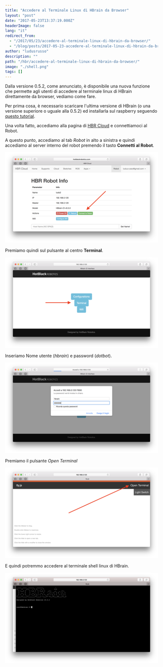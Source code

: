 ```yaml
---
title: "Accedere al Terminale Linux di HBrain da Browser"
layout: "post"
date: "2017-05-23T13:37:19.000Z"
headerImage: false
lang: "it"
redirect_from:
  - "/2017/05/23/accedere-al-terminale-linux-di-hbrain-da-browser/"
  - "/blog/posts/2017-05-23-accedere-al-terminale-linux-di-hbrain-da-browser"
author: "ludusrusso"
description: ""
path: "/hbr/accedere-al-terminale-linux-di-hbrain-da-browser/"
image: "./shell.png"
tags: []
---
```


Dalla versione 0.5.2, come annunciato, è disponibile una nuova funzione che permette agli utenti di accedere al terminale linux di HBrain direttamente da browser, vediamo come fare.

Per prima cosa, è necessario scaricare l'ultima versione di HBrain (o una versione superiore o uguale alla 0.5.2) ed installarla sul raspberry seguendo [questo tutorial](http://hotblackrobotics.github.io/blog/posts/2017-03-24-immagine-sd-per-la-cloud-e-configurazione).

Una volta fatto, accediamo alla pagina di [HBR Cloud](http://hotblackrobotics.github.io/cloud/index) e connettiamoci al Robot.

A questo punto, accediamo al tab _Robot_ in alto a sinistra e quindi accediamo al server interno del robot premendo il tasto **Connetti al Robot**.

![Robot page](./robotpage.png)

Premiamo quindi sul pulsante al centro **Terminal**.

![Robot Server](./robotserver.png)

Inseriamo Nome utente (_hbrain_) e password (_dotbot_).

![Robot Server](./userpass.png)

Premiamo il pulsante _Open Terminal_

![Robot User Password](./tty.png)

E quindi potremmo accedere al terminale shell linux di HBrain.

![Shell](./shell.png)

